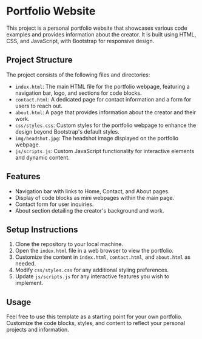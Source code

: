# Portfolio Website

This project is a personal portfolio website that showcases various code examples and provides information about the creator. It is built using HTML, CSS, and JavaScript, with Bootstrap for responsive design.

## Project Structure

The project consists of the following files and directories:

- `index.html`: The main HTML file for the portfolio webpage, featuring a navigation bar, logo, and sections for code blocks.
- `contact.html`: A dedicated page for contact information and a form for users to reach out.
- `about.html`: A page that provides information about the creator and their work.
- `css/styles.css`: Custom styles for the portfolio webpage to enhance the design beyond Bootstrap's default styles.
- `img/headshot.jpg`: The headshot image displayed on the portfolio webpage.
- `js/scripts.js`: Custom JavaScript functionality for interactive elements and dynamic content.

## Features

- Navigation bar with links to Home, Contact, and About pages.
- Display of code blocks as mini webpages within the main page.
- Contact form for user inquiries.
- About section detailing the creator's background and work.

## Setup Instructions

1. Clone the repository to your local machine.
2. Open the `index.html` file in a web browser to view the portfolio.
3. Customize the content in `index.html`, `contact.html`, and `about.html` as needed.
4. Modify `css/styles.css` for any additional styling preferences.
5. Update `js/scripts.js` for any interactive features you wish to implement.

## Usage

Feel free to use this template as a starting point for your own portfolio. Customize the code blocks, styles, and content to reflect your personal projects and information.
